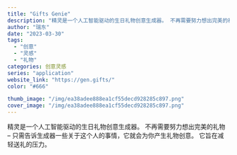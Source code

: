 ```yaml
---
title: "Gifts Genie"
description: "精灵是一个人工智能驱动的生日礼物创意生成器。 不再需要努力想出完美的礼物 – 只需告诉生成器一些关于这个人的事情，它就会"
author: "瑞东"
date: "2023-03-30"
tags:
  - "创意"
  - "灵感"
  - "礼物"
categories: 创意灵感
series: "application"
website_link: "https://gen.gifts/"
color: "#666"

thumb_image: "/img/ea38adee888ea1cf55decd928285c897.png"
cover_image: "/img/ea38adee888ea1cf55decd928285c897.png"
---
```


精灵是一个人工智能驱动的生日礼物创意生成器。 不再需要努力想出完美的礼物 – 只需告诉生成器一些关于这个人的事情，它就会为你产生礼物创意。 它旨在减轻送礼的压力。 